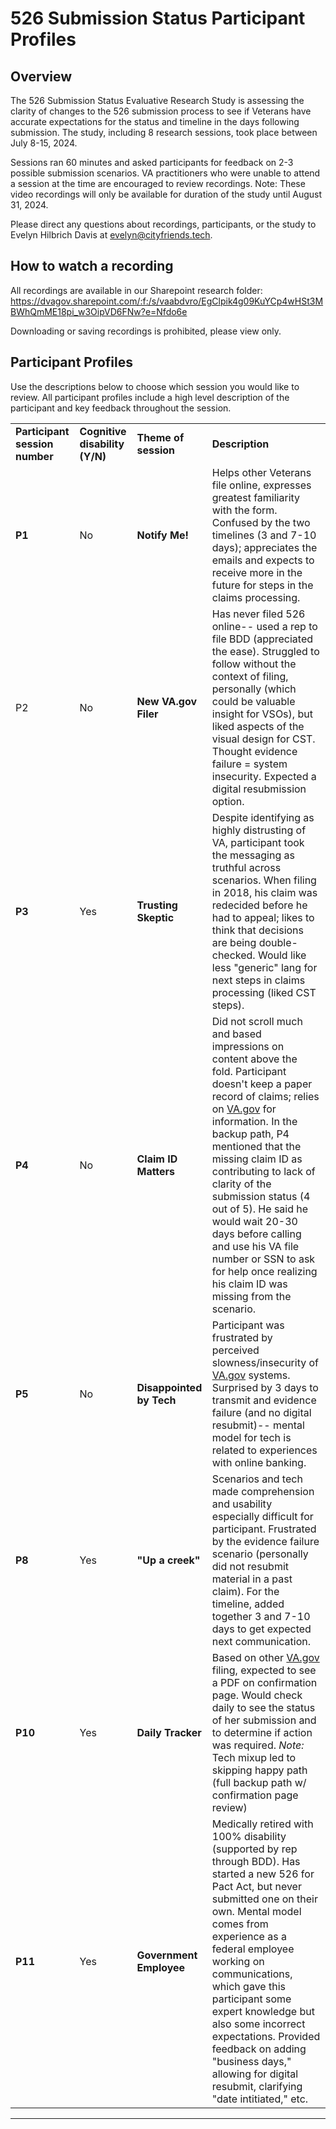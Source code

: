 

# 526 Submission Status Participant Profiles

## Overview

The 526 Submission Status Evaluative Research Study is assessing the clarity of changes to the 526 submission process to see if Veterans have accurate expectations for the status and timeline in the days following submission. The study, including 8 research sessions, took place between July 8-15, 2024. 

Sessions ran 60 minutes and asked participants for feedback on 2-3 possible submission scenarios. VA practitioners who were unable to attend a session at the time are encouraged to review recordings. Note: These video recordings will only be available for duration of the study until August 31, 2024. 

Please direct any questions about recordings, participants, or the study to Evelyn Hilbrich Davis at evelyn@cityfriends.tech. 

## How to watch a recording
All recordings are available in our Sharepoint research folder: https://dvagov.sharepoint.com/:f:/s/vaabdvro/EgClpik4g09KuYCp4wHSt3MBWhQmME18pi_w3OipVD6FNw?e=Nfdo6e

Downloading or saving recordings is prohibited, please view only. 

## Participant Profiles
Use the descriptions below to choose which session you would like to review. All participant profiles include a high level description of the participant and key feedback throughout the session. 

|   |   |  |  |
|--|--|--|--|
|**Participant session number**| **Cognitive disability (Y/N)** | **Theme of session**| **Description**
|**P1** |No| **Notify Me!** | Helps other Veterans file online, expresses greatest familiarity with the form. Confused by the two timelines (3 and 7-10 days); appreciates the emails and expects to receive more in the future for steps in the claims processing. |
|P2 |No| **New VA.gov Filer** | Has never filed 526 online-- used a rep to file BDD (appreciated the ease). Struggled to follow without the context of filing, personally (which could be valuable insight for VSOs), but liked aspects of the visual design for CST. Thought evidence failure = system insecurity. Expected a digital resubmission option.
|**P3** |Yes|**Trusting Skeptic**  | Despite identifying as highly distrusting of VA, participant took the messaging as truthful across scenarios. When filing in 2018, his claim was redecided before he had to appeal; likes to think that decisions are being double-checked. Would like less "generic" lang for next steps in claims processing (liked CST steps). 
|**P4** |No| **Claim ID Matters**|Did not scroll much and based impressions on content above the fold. Participant doesn't keep a paper record of claims; relies on [VA.gov](http://va.gov/) for information. In the backup path, P4 mentioned that the missing claim ID as contributing to lack of clarity of the submission status (4 out of 5). He said he would wait 20-30 days before calling and use his VA file number or SSN to ask for help once realizing his claim ID was missing from the scenario.  |
|**P5** |No| **Disappointed by Tech**| Participant was frustrated by perceived slowness/insecurity of [VA.gov](http://va.gov/) systems. Surprised by 3 days to transmit and evidence failure (and no digital resubmit)-- mental model for tech is related to experiences with online banking.|
| **P8** |Yes|  **"Up a creek"** |Scenarios and tech made comprehension and usability especially difficult for participant. Frustrated by the evidence failure scenario (personally did not resubmit material in a past claim). For the timeline, added together 3 and 7-10 days to get expected next communication.|
|**P10**|Yes| **Daily Tracker** | Based on other [VA.gov](http://va.gov/) filing, expected to see a PDF on confirmation page. Would check daily to see the status of her submission and to determine if action was required.  *Note:* Tech mixup led to skipping happy path (full backup path w/ confirmation page review) 
|**P11**|Yes| **Government Employee** | Medically retired with 100% disability (supported by rep through BDD). Has started a new 526 for Pact Act, but never submitted one on their own. Mental model comes from experience as a federal employee working on communications, which gave this participant some expert knowledge but also some incorrect expectations. Provided feedback on adding "business days," allowing for digital resubmit, clarifying "date intitiated," etc.

****


